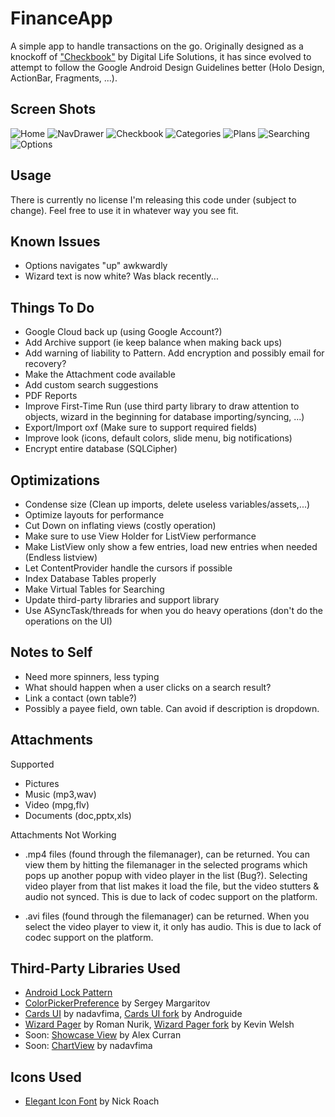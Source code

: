 FinanceApp
================

A simple app to handle transactions on the go. Originally designed as a knockoff of ["Checkbook"](https://play.google.com/store/apps/details?id=com.tts.checkbookenhanced#?t=W251bGwsMSwxLDIxMiwiY29tLnR0cy5jaGVja2Jvb2tlbmhhbmNlZCJd) by Digital Life Solutions, it has since evolved to attempt to follow the Google Android Design Guidelines better (Holo Design, ActionBar, Fragments, ...). 

Screen Shots
--------------------------------------
![Home](Screenshots/Phone/Screenshots/Home/Main_framed.png?raw=true)
![NavDrawer](Screenshots/Phone/Screenshots/Home/NavigationDrawer_framed.png?raw=true)
![Checkbook](Screenshots/Phone/Screenshots/Checkbook/Checkbook-Accounts_framed.png?raw=true)
![Categories](Screenshots/Phone/Screenshots/Categories/Categories_framed.png?raw=true)
![Plans](Screenshots/Phone/Screenshots/Plans/Plans-AddingPlan_framed.png?raw=true)
![Searching](Screenshots/Phone/Screenshots/Searching/Searching_framed.png?raw=true)
![Options](Screenshots/Phone/Screenshots/Options/Options-Appearance-Accounts_framed.png?raw=true)

Usage
--------------------------------------
There is currently no license I'm releasing this code under (subject to change). Feel free to use it in whatever way you see fit. 

Known Issues
--------------------------------------
* Options navigates "up" awkwardly
* Wizard text is now white? Was black recently...

Things To Do
--------------------------------------
* Google Cloud back up (using Google Account?)
* Add Archive support (ie keep balance when making back ups)
* Add warning of liability to Pattern. Add encryption and possibly email for recovery?
* Make the Attachment code available
* Add custom search suggestions
* PDF Reports
* Improve First-Time Run (use third party library to draw attention to objects, wizard in the beginning for database importing/syncing, ...)
* Export/Import oxf (Make sure to support required fields)
* Improve look (icons, default colors, slide menu, big notifications)
* Encrypt entire database (SQLCipher)


Optimizations
--------------------------------------
* Condense size (Clean up imports, delete useless variables/assets,...)
* Optimize layouts for performance
* Cut Down on inflating views (costly operation)
* Make sure to use View Holder for ListView performance
* Make ListView only show a few entries, load new entries when needed (Endless listview)
* Let ContentProvider handle the cursors if possible
* Index Database Tables properly
* Make Virtual Tables for Searching
* Update third-party libraries and support library
* Use ASyncTask/threads for when you do heavy operations (don't do the operations on the UI)


Notes to Self
--------------------------------------
* Need more spinners, less typing
* What should happen when a user clicks on a search result?
* Link a contact (own table?)
* Possibly a payee field, own table. Can avoid if description is dropdown.


Attachments
---------------------------------------
Supported
- Pictures
- Music (mp3,wav)
- Video (mpg,flv)
- Documents (doc,pptx,xls)

Attachments Not Working
- .mp4 files (found through the filemanager), can be returned. You can view them by hitting the filemanager in the selected programs which pops up another popup with video player in the list (Bug?). Selecting video player from that list makes it load the file, but the video stutters & audio not synced. This is due to lack of codec support on the platform.

- .avi files (found through the filemanager) can be returned. When you select the video player to view it, it only has audio. This is due to lack of codec support on the platform.

Third-Party Libraries Used
------------------------------------------
* [Android Lock Pattern](https://code.google.com/p/android-lockpattern/)
* [ColorPickerPreference](https://github.com/attenzione/android-ColorPickerPreference) by Sergey Margaritov
* [Cards UI](https://github.com/nadavfima/cardsui-for-android) by nadavfima, [Cards UI fork](https://github.com/Androguide/cardsui-for-android) by Androguide
* [Wizard Pager](https://github.com/romannurik/Android-WizardPager) by Roman Nurik, [Wizard Pager fork](https://github.com/welshk91/Android-WizardPager) by Kevin Welsh
* Soon: [Showcase View](https://github.com/Espiandev/ShowcaseView) by Alex Curran
* Soon: [ChartView](https://github.com/nadavfima/ChartView/) by nadavfima

Icons Used
------------------------------------------
* [Elegant Icon Font](http://www.elegantthemes.com/blog/resources/elegant-icon-font) by Nick Roach
